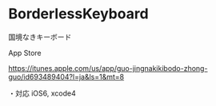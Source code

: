 BorderlessKeyboard
==================

国境なきキーボード

App Store

https://itunes.apple.com/us/app/guo-jingnakikibodo-zhong-guo/id693489404?l=ja&ls=1&mt=8

・対応
iOS6, xcode4
